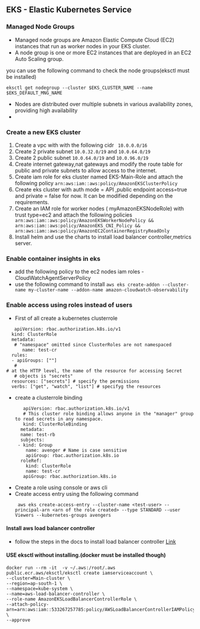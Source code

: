 ## EKS - Elastic Kubernetes Service



### Managed Node Groups

-  Managed node groups are Amazon Elastic Compute Cloud (EC2) instances that run as worker nodes in your EKS cluster.
-  A node group is one or more EC2 instances that are deployed in an EC2 Auto Scaling group.

you can use the following command to check the node groups(eksctl must be installed)

```
eksctl get nodegroup --cluster $EKS_CLUSTER_NAME --name $EKS_DEFAULT_MNG_NAME
```
- Nodes are distributed over multiple subnets in various availability zones, providing high availability
- 


### Create a new EKS cluster

1. Create a vpc with with the following cidr ` 10.0.0.0/16`
2. Create 2 private subnet `10.0.32.0/19` and `10.0.64.0/19`
3. Create 2 public subnet `10.0.64.0/19` and `10.0.96.0/19`
4. Create internet gateway,nat gateways and modify the route table for public and private subnets to allow access to the internet.
5. Create iam role for eks cluster named EKS-Main-Role and attach the following policy `arn:aws:iam::aws:policy/AmazonEKSClusterPolicy`
6. Create eks cluster with auth mode = API ,public endpoint access=true and private = false for now. It can be modified depending on the requirements.
7. Create an IAM role for worker nodes (
myAmazonEKSNodeRole) with trust type=ec2 and attach the following policies ` arn:aws:iam::aws:policy/AmazonEKSWorkerNodePolicy && arn:aws:iam::aws:policy/AmazonEKS_CNI_Policy && arn:aws:iam::aws:policy/AmazonEC2ContainerRegistryReadOnly`
8. Install helm and use the charts to install load balancer controller,metrics server.

### Enable container insights in eks 
   - add the following policy to the ec2 nodes iam roles - CloudWatchAgentServerPolicy
   - use the following command to install ` aws eks create-addon --cluster-name my-cluster-name --addon-name amazon-cloudwatch-observability `

### Enable access using roles instead of users
- First of all create a kubernetes clusterrole 
 ```
    apiVersion: rbac.authorization.k8s.io/v1
   kind: ClusterRole
   metadata:
    # "namespace" omitted since ClusterRoles are not namespaced
       name: test-cr
   rules:
   - apiGroups: [""]
    #
 # at the HTTP level, the name of the resource for accessing Secret
    # objects is "secrets"
   resources: ["secrets"] # specify the permissions
   verbs: ["get", "watch", "list"] # specifyg the resources

  ```
- create a clusterrole binding
  ```
     apiVersion: rbac.authorization.k8s.io/v1
     # This cluster role binding allows anyone in the "manager" group to read secrets in any namespace.
     kind: ClusterRoleBinding
    metadata:
    name: test-rb
    subjects:
   - kind: Group
      name: avenger # Name is case sensitive
      apiGroup: rbac.authorization.k8s.io
    roleRef:
      kind: ClusterRole
      name: test-cr
     apiGroup: rbac.authorization.k8s.io

  ```
- Create a role using console or aws cli
- Create access entry using the following command
  ```
   aws eks create-access-entry --cluster-name <test-user> --principal-arn <arn of the role created> --type STANDARD --user Viewers --kubernetes-groups avengers

  ```

#### Install aws load balancer controller
- follow the steps in the docs to install load balancer controller [Link](https://docs.aws.amazon.com/eks/latest/userguide/lbc-helm.html)



#### USE eksctl without installing.(docker must be installed though)
```
docker run --rm -it  -v ~/.aws:/root/.aws  public.ecr.aws/eksctl/eksctl create iamserviceaccount \
--cluster=Main-cluster \
--region=ap-south-1 \
--namespace=kube-system \
--name=aws-load-balancer-controller \
--role-name AmazonEKSLoadBalancerControllerRole \
--attach-policy-arn=arn:aws:iam::533267257785:policy/AWSLoadBalancerControllerIAMPolicy \
--approve

```
